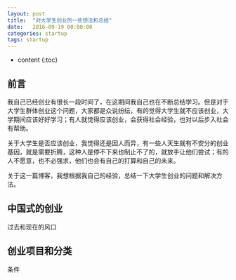 ```yaml
---
layout: post
title:  "对大学生创业的一些想法和总结"
date:   2016-09-19 00:00:00
categories: startup
tags: startup
---
```


* content
{:toc}

## 前言

我自己已经创业有很长一段时间了，在这期间我自己也在不断总结学习。但是对于大学生群体创业这个问题，大家都是众说纷纭，有的觉得大学生就不应该创业，大学期间应该好好学习；有人就觉得应该创业，会获得社会经验，也对以后步入社会有帮助。

关于大学生是否应该创业，我觉得还是因人而异，有一些人天生就有不安分的创业基因，就是需要折腾，这种人是停不下来也制止不了的，就放手让他们尝试；有的人不愿意，也不必强求，他们也会有自己的打算和自己的未来。

关于这一篇博客，我想根据我自己的经验，总结一下大学生创业的问题和解决方法。





## 中国式的创业

过去和现在的风口



## 创业项目和分类

条件

